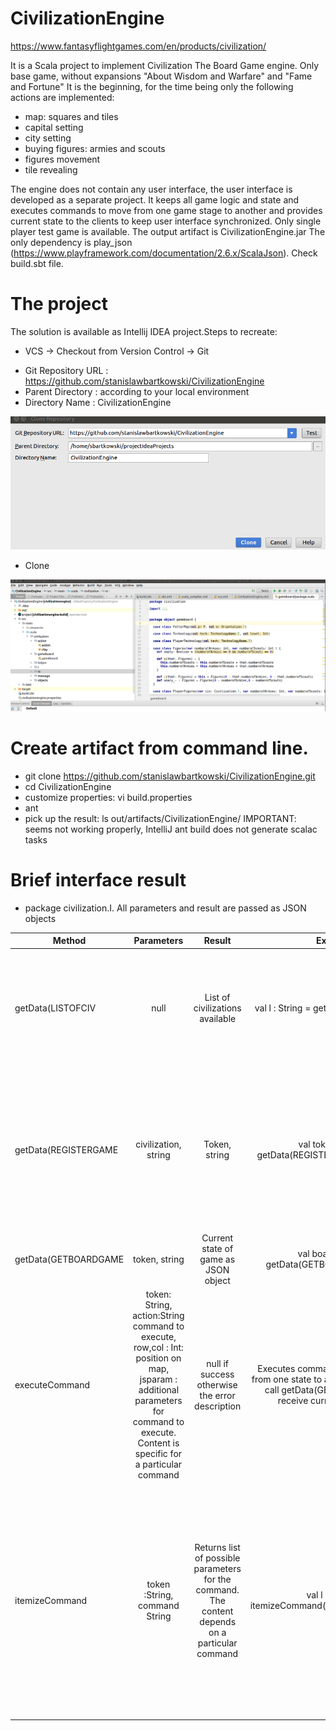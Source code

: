 # CivilizationEngine

https://www.fantasyflightgames.com/en/products/civilization/

It is a Scala project to implement Civilization The Board Game engine. Only base game, without expansions "About Wisdom and Warfare" and "Fame and Fortune"
It is the beginning, for the time being only the following actions are implemented:
* map: squares and tiles
* capital setting
* city setting
* buying figures: armies and scouts
* figures movement
* tile revealing

The engine does not contain any user interface, the user interface is developed as a separate project. It keeps all game logic and state and executes commands to move from one game stage to another and provides current state to the clients to keep user interface synchronized.
Only single player test game is available.
The output artifact is CivilizationEngine.jar
The only dependency is play_json (https://www.playframework.com/documentation/2.6.x/ScalaJson). Check build.sbt file.

# The project

The solution is available as Intellij IDEA project.Steps to recreate:
* VCS -> Checkout from Version Control -> Git
- Git Repository URL : https://github.com/stanislawbartkowski/CivilizationEngine
- Parent Directory : according to your local environment
- Directory Name : CivilizationEngine

 ![](https://github.com/stanislawbartkowski/CivilizationEngine/blob/master/screenshots/Zrzut%20ekranu%20z%202017-08-22%2023-10-06.png)
 * Clone
 
 ![](https://github.com/stanislawbartkowski/CivilizationEngine/blob/master/screenshots/Zrzut%20ekranu%20z%202017-08-22%2023-30-13.png)
 
# Create artifact from command line.

* git clone https://github.com/stanislawbartkowski/CivilizationEngine.git
* cd CivilizationEngine
* customize properties: vi build.properties
* ant 
* pick up the result: ls out/artifacts/CivilizationEngine/
IMPORTANT: seems not working properly, IntelliJ ant build does not generate scalac tasks

# Brief interface result

* package civilization.I. All parameters and result are passed as JSON objects

| Method | Parameters | Result | Example | Description |
| -------|:----------:| :-----:|:-------:|:------------|
| getData(LISTOFCIV | null | List of civilizations available | val l : String = getData(LISTOFCIV,null) | Should be called at then beginning of game to allow players to choose civilization they want to run
| getData(REGISTERGAME | civilization, string | Token, string | val token:String = getData(REGISTERGAME,"Germany") | The command initialize map, register civilization as game owner and return the unique token. The token should be used in the next calls
| getData(GETBOARDGAME | token, string | Current state of game as JSON object | val board:String = getData(GETBOARDGAME,"xxx") | Returns the gameboard reflecting the current state. 
| executeCommand | token: String, action:String command to execute, row,col : Int: position on map, jsparam : additional parameters for command to execute. Content is specific for a particular command | null if success otherwise the error description | Executes command and moves game from one state to another. After success call getData(GETBOARDGAME) to receive current game state.
| itemizeCommand | token :String, command String | Returns list of possible parameters for the command. The content depends on a particular command | val l : String = itemizeCommand("xxxx","SETCAPITAL") | Returns more detailed information. For instance: if the command is SETCAPITAL the command will return a list of all points where the capital can be built. Can be used by user interface to customize screen.
